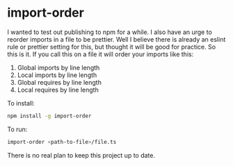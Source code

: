 # import-order

I wanted to test out publishing to npm for a while. I also have an urge to reorder
imports in a file to be prettier. Well I believe there is already an eslint rule or
prettier setting for this, but thought it will be good for practice. So this is it.
If you call this on a file it will order your imports like this:

1. Global imports by line length
2. Local imports by line length
3. Global requires by line length
4. Local requires by line length

To install:

```bash
npm install -g import-order
```

To run:

```bash
import-order <path-to-file>/file.ts
```

There is no real plan to keep this project up to date.
